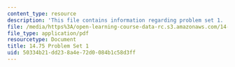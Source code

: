 ```yaml
---
content_type: resource
description: 'This file contains information regarding problem set 1. '
file: /media/https%3A/open-learning-course-data-rc.s3.amazonaws.com/14-75-political-economy-and-economic-development-fall-2012/50334b21dd238a4e72d0084b1c58d3ff_MIT14_75F12_ProbSet1.pdf
file_type: application/pdf
resourcetype: Document
title: 14.75 Problem Set 1
uid: 50334b21-dd23-8a4e-72d0-084b1c58d3ff
---
```

